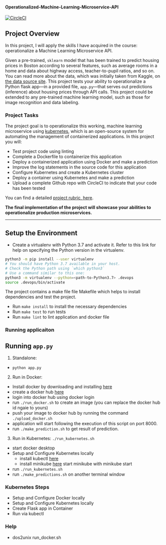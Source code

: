 #### Operationalized-Machine-Learning-Microservice-API

[![CircleCI](https://dl.circleci.com/status-badge/img/gh/yibaben/Operationalized-Machine-Learning-Microservice-API/tree/main.svg?style=svg)](https://dl.circleci.com/status-badge/redirect/gh/yibaben/Operationalized-Machine-Learning-Microservice-API/tree/main)

## Project Overview

In this project, I will apply the skills I have acquired in the course: operationalize a Machine Learning Microservice API.

Given a pre-trained, `sklearn` model that has been trained to predict housing prices in Boston according to several features, such as average rooms in a home and data about highway access, teacher-to-pupil ratios, and so on. You can read more about the data, which was initially taken from Kaggle, on [the data source site](https://www.kaggle.com/c/boston-housing). This project tests your ability to operationalize a Python flask app—in a provided file, `app.py`—that serves out predictions (inference) about housing prices through API calls. This project could be extended to any pre-trained machine learning model, such as those for image recognition and data labeling.

### Project Tasks

The project goal is to operationalize this working, machine learning microservice using [kubernetes](https://kubernetes.io/), which is an open-source system for automating the management of containerized applications. In this project you will:

- Test project code using linting
- Complete a Dockerfile to containerize this application
- Deploy a containerized application using Docker and make a prediction
- Improve the log statements in the source code for this application
- Configure Kubernetes and create a Kubernetes cluster
- Deploy a container using Kubernetes and make a prediction
- Upload a complete Github repo with CircleCI to indicate that your code has been tested

You can find a detailed [project rubric, here](https://review.udacity.com/#!/rubrics/2576/view).

**The final implementation of the project will showcase your abilities to operationalize production microservices.**

---

## Setup the Environment

- Create a virtualenv with Python 3.7 and activate it. Refer to this link for help on specifying the Python version in the virtualenv.

```bash
python3 -m pip install --user virtualenv
# You should have Python 3.7 available in your host.
# Check the Python path using `which python3`
# Use a command similar to this one:
python3 -m virtualenv --python=<path-to-Python3.7> .devops
source .devops/bin/activate
```

The project contains a make file file Makefile which helps to install dependencies and test the project.

- Run `make install` to install the necessary dependencies
- Run `make test` to run tests
- Run `make lint` to lint application and docker file

### Running applicaiton

## Running `app.py`

1. Standalone:

- `python app.py`

2. Run in Docker:

- Install docker by downloading and installing [here](https://www.docker.com/)
- create a docker hub [here](https://hub.docker.com/)
- login into docker hub using docker login
- run `./run_docker.sh` to create an image (you can replace the docker hub id ngaie to yours)
- push your image to docker hub by running the command `./upload_docker.sh`
- application will start following the execution of this script on port 8000.
- run `./make_prediction.sh` to get result of prediction.

3. Run in Kubernetes: `./run_kubernetes.sh`

- start docker desktop
- Setup and Configure Kubernetes locally
  - install kubectl [here](https://kubernetes.io/docs/tasks/tools/install-kubectl-linux/)
  - install minikube [here](https://minikube.sigs.k8s.io/docs/start/)
    start minikube with minikube start
- run `./run_kubernetes.sh`
- run `./make_predictions.sh` on another terminal window

### Kubernetes Steps

- Setup and Configure Docker locally
- Setup and Configure Kubernetes locally
- Create Flask app in Container
- Run via kubectl

### Help

- dos2unix run_docker.sh
